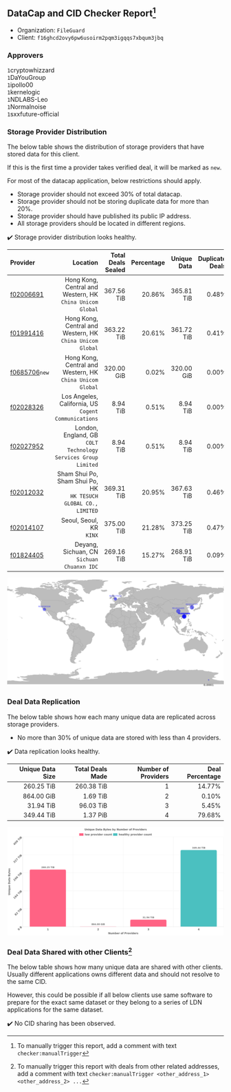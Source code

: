 ## DataCap and CID Checker Report[^1]
 - Organization: `FileGuard`
 - Client: `f16ghcd2ovy6pw6usoirm2pqm3igqqs7xbqum3jbq`
### Approvers
`1`cryptowhizzard<br/>`1`DaYouGroup<br/>`1`ipollo00<br/>`1`kernelogic<br/>`1`NDLABS-Leo<br/>`1`Normalnoise<br/>`1`sxxfuture-official

### Storage Provider Distribution
The below table shows the distribution of storage providers that have stored data for this client.

If this is the first time a provider takes verified deal, it will be marked as `new`.

For most of the datacap application, below restrictions should apply.
 - Storage provider should not exceed 30% of total datacap.
 - Storage provider should not be storing duplicate data for more than 20%.
 - Storage provider should have published its public IP address.
 - All storage providers should be located in different regions.

✔️ Storage provider distribution looks healthy.

| Provider                                                  |                                                           Location | Total Deals Sealed | Percentage | Unique Data | Duplicate Deals |
| :-------------------------------------------------------- | -----------------------------------------------------------------: | -----------------: | ---------: | ----------: | --------------: |
| [f02006691](https://filfox.info/en/address/f02006691)     |       Hong Kong, Central and Western, HK<br/>`China Unicom Global` |         367.56 TiB |     20.86% |  365.81 TiB |           0.48% |
| [f01991416](https://filfox.info/en/address/f01991416)     |       Hong Kong, Central and Western, HK<br/>`China Unicom Global` |         363.22 TiB |     20.61% |  361.72 TiB |           0.41% |
| [f0685706](https://filfox.info/en/address/f0685706)`new`  |       Hong Kong, Central and Western, HK<br/>`China Unicom Global` |         320.00 GiB |      0.02% |  320.00 GiB |           0.00% |
| [f02028326](https://filfox.info/en/address/f02028326)     |            Los Angeles, California, US<br/>`Cogent Communications` |           8.94 TiB |      0.51% |    8.94 TiB |           0.00% |
| [f02027952](https://filfox.info/en/address/f02027952)     |   London, England, GB<br/>`COLT Technology Services Group Limited` |           8.94 TiB |      0.51% |    8.94 TiB |           0.00% |
| [f02012032](https://filfox.info/en/address/f02012032)     | Sham Shui Po, Sham Shui Po, HK<br/>`HK TESUCH GLOBAL CO., LIMITED` |         369.31 TiB |     20.95% |  367.63 TiB |           0.46% |
| [f02014107](https://filfox.info/en/address/f02014107)     |                                        Seoul, Seoul, KR<br/>`KINX` |         375.00 TiB |     21.28% |  373.25 TiB |           0.47% |
| [f01824405](https://filfox.info/en/address/f01824405)     |                      Deyang, Sichuan, CN<br/>`Sichuan Chuanxn IDC` |         269.16 TiB |     15.27% |  268.91 TiB |           0.09% |

<img src="https://raw.githubusercontent.com/data-preservation-programs/filplus-checker-assets/main/filecoin-project/filecoin-plus-large-datasets/issues/1712/1689380493924.png"/>

### Deal Data Replication
The below table shows how each many unique data are replicated across storage providers.

- No more than 30% of unique data are stored with less than 4 providers.

✔️ Data replication looks healthy.

| Unique Data Size | Total Deals Made | Number of Providers | Deal Percentage |
| ---------------: | ---------------: | ------------------: | --------------: |
|       260.25 TiB |       260.38 TiB |                   1 |          14.77% |
|       864.00 GiB |         1.69 TiB |                   2 |           0.10% |
|        31.94 TiB |        96.03 TiB |                   3 |           5.45% |
|       349.44 TiB |         1.37 PiB |                   4 |          79.68% |

<img src="https://raw.githubusercontent.com/data-preservation-programs/filplus-checker-assets/main/filecoin-project/filecoin-plus-large-datasets/issues/1712/1689380495105.png"/>

### Deal Data Shared with other Clients[^3]
The below table shows how many unique data are shared with other clients.
Usually different applications owns different data and should not resolve to the same CID.

However, this could be possible if all below clients use same software to prepare for the exact same dataset or they belong to a series of LDN applications for the same dataset.

✔️ No CID sharing has been observed.

[^1]: To manually trigger this report, add a comment with text `checker:manualTrigger`

[^2]: Deals from those addresses are combined into this report as they are specified with `checker:manualTrigger`

[^3]: To manually trigger this report with deals from other related addresses, add a comment with text `checker:manualTrigger <other_address_1> <other_address_2> ...`
